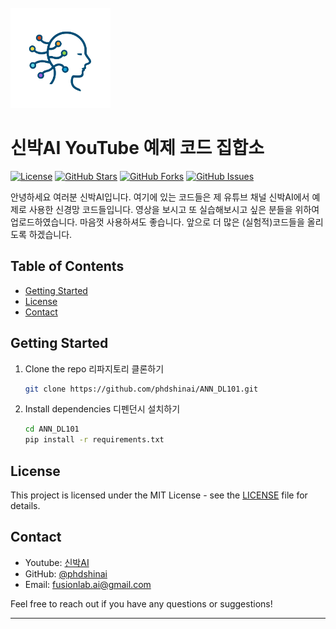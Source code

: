 <br />
<div align="left">
  <a href="https://github.com/phdshinai/ANN_DL101">
    <img src="images/new_logo.png" alt="Logo" width="160" height="160">
  </a>
</div>

# 신박AI YouTube 예제 코드 집합소

[![License](https://img.shields.io/badge/license-MIT-blue.svg)](LICENSE)
[![GitHub Stars](https://img.shields.io/github/stars/phdshinai/ANN_DL101.svg)](https://github.com/phdshinai/ANN_DL101/stargazers)
[![GitHub Forks](https://img.shields.io/github/forks/phdshinai/ANN_DL101.svg)](https://github.com/phdshinai/ANN_DL101/network/members)
[![GitHub Issues](https://img.shields.io/github/issues/phdshinai/ANN_DL101.svg)](https://github.com/phdshinai/ANN_DL101/issues)

안녕하세요 여러분 신박AI입니다. 여기에 있는 코드들은 제 유튜브 채널 신박AI에서 예제로 사용한 신경망 코드들입니다. 영상을 보시고 또 실습해보시고 싶은 분들을 위하여 업로드하였습니다. 마음껏 사용하셔도 좋습니다. 앞으로 더 많은 (실험적)코드들을 올리도록 하겠습니다.

## Table of Contents

- [Getting Started](#getting-started)
- [License](#license)
- [Contact](#contact)


## Getting Started

1. Clone the repo 리파지토리 클론하기
   ```sh
   git clone https://github.com/phdshinai/ANN_DL101.git
   ```
2. Install dependencies 디펜던시 설치하기
   ```sh
   cd ANN_DL101    
   pip install -r requirements.txt
   ```
## License

This project is licensed under the MIT License - see the [LICENSE](LICENSE) file for details.

## Contact

- Youtube: [신박AI](https://www.youtube.com/@phdshinAI)
- GitHub: [@phdshinai](https://github.com/phdshinai)
- Email: [fusionlab.ai@gmail.com](mailto:fusionlab.ai@gmail.com)

Feel free to reach out if you have any questions or suggestions!

---
